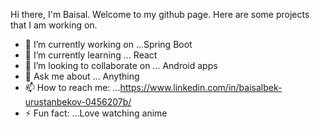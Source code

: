 
Hi there, I'm Baisal. Welcome to my github page. Here are some projects that I am working on. 

- 🔭 I’m currently working on ...Spring Boot
- 🌱 I’m currently learning ... React
- 👯 I’m looking to collaborate on ... Android apps
- 💬 Ask me about ... Anything
- 📫 How to reach me: ...https://www.linkedin.com/in/baisalbek-urustanbekov-0456207b/
- ⚡ Fun fact: ...Love watching anime

